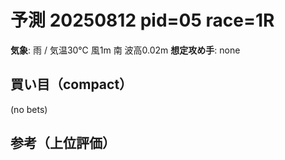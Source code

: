 # 予測 20250812 pid=05 race=1R
**気象**: 雨 / 気温30℃ 風1m 南 波高0.02m
**想定攻め手**: none

## 買い目（compact）
(no bets)

## 参考（上位評価）